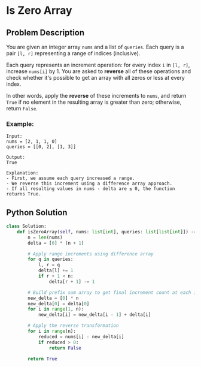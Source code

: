 # Is Zero Array

## Problem Description

You are given an integer array `nums` and a list of `queries`. Each query is a pair `[l, r]` representing a range of indices (inclusive). 

Each query represents an increment operation: for every index `i` in `[l, r]`, increase `nums[i]` by 1. You are asked to **reverse** all of these operations and check whether it's possible to get an array with all zeros or less at every index.

In other words, apply the **reverse** of these increments to `nums`, and return `True` if no element in the resulting array is greater than zero; otherwise, return `False`.

### Example:

```
Input: 
nums = [2, 1, 1, 0]
queries = [[0, 2], [1, 3]]

Output:
True

Explanation:
- First, we assume each query increased a range.
- We reverse this increment using a difference array approach.
- If all resulting values in nums - delta are ≤ 0, the function returns True.
```

## Python Solution

```python
class Solution:
    def isZeroArray(self, nums: list[int], queries: list[list[int]]) -> bool:
        n = len(nums)
        delta = [0] * (n + 1)

        # Apply range increments using difference array
        for q in queries:
            l, r = q
            delta[l] += 1
            if r + 1 < n:
                delta[r + 1] -= 1

        # Build prefix sum array to get final increment count at each index
        new_delta = [0] * n
        new_delta[0] = delta[0]
        for i in range(1, n):
            new_delta[i] = new_delta[i - 1] + delta[i]

        # Apply the reverse transformation
        for i in range(n):
            reduced = nums[i] - new_delta[i]
            if reduced > 0:
                return False

        return True
```
